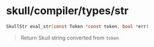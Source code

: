# skull/compiler/types/str

```c
SkullStr eval_str(const Token *const token, bool *err)
```

> Return Skull string converted from `token`

